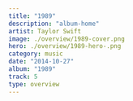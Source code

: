 ```yaml
---
title: "1989"
description: "album-home"
artist: Taylor Swift
image: ./overview/1989-cover.png
hero: ./overview/1989-hero-.png
category: music
date: "2014-10-27"
album: "1989"
track: 5
type: overview
---
```


